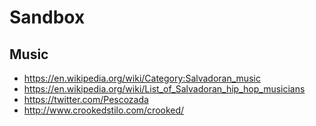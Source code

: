 # Sandbox

## Music

* https://en.wikipedia.org/wiki/Category:Salvadoran_music
* https://en.wikipedia.org/wiki/List_of_Salvadoran_hip_hop_musicians
* https://twitter.com/Pescozada
* http://www.crookedstilo.com/crooked/

